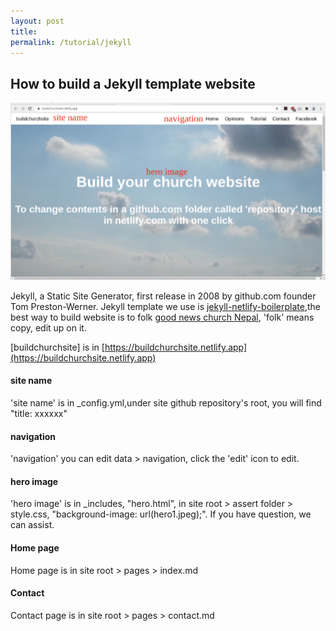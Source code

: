 ```yaml
---
layout: post
title: 
permalink: /tutorial/jekyll
---
```


## How to build a Jekyll template website

![jekyll](/tutorial/img/front.png)

Jekyll, a Static Site Generator, first release in 2008 by github.com founder Tom Preston-Werner. Jekyll template we use is 
[jekyll-netlify-boilerplate](https://github.com/danurbanowicz/jekyll-netlify-boilerplate),the best way to build website is to folk [good news church Nepal](https://github.com/goodnewschurchnp/jekyll-netlify-boilerplate), 'folk' means copy, edit up on it.

[buildchurchsite] is in [https://buildchurchsite.netlify.app](https://buildchurchsite.netlify.app)

#### site name

'site name' is in _config.yml,under site github repository's root, you will find "title: xxxxxx"

#### navigation

'navigation' you can edit data > navigation, click the 'edit' icon to edit.

#### hero image

'hero image' is in _includes, "hero.html", in site root > assert folder > style.css, "background-image:  url(hero1.jpeg);". If you have question, we can assist.

#### Home page

Home page is in site root > pages > index.md

#### Contact

Contact page is in site root > pages > contact.md
